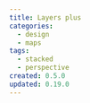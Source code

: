 ```yaml
---
title: Layers plus
categories:
  - design
  - maps
tags:
  - stacked
  - perspective
created: 0.5.0
updated: 0.19.0
---
```

